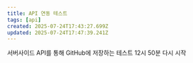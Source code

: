 ```yaml
---
title: API 연동 테스트
tags: [api]
created: 2025-07-24T17:43:27.699Z
updated: 2025-07-24T17:47:39.241Z
---
```


서버사이드 API를 통해 GitHub에 저장하는 테스트
12시 50분 다시 시작
